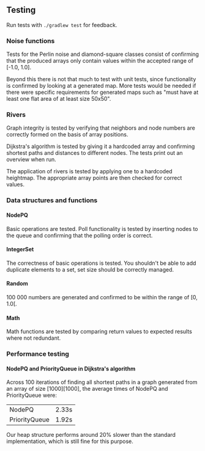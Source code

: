 ## Testing
Run tests with `./gradlew test` for feedback.

### Noise functions
Tests for the Perlin noise and diamond-square classes consist of confirming that the produced arrays only contain values within the accepted range of [-1.0, 1.0].

Beyond this there is not that much to test with unit tests, since functionality is confirmed by looking at a generated map. More tests would be needed if there were specific requirements for generated maps such as "must have at least one flat area of at least size 50x50".

### Rivers 
Graph integrity is tested by verifying that neighbors and node numbers are correctly formed on the basis of array positions. 

Dijkstra's algorithm is tested by giving it a hardcoded array and confirming shortest paths and distances to different nodes. The tests print out an overview when run.

The application of rivers is tested by applying one to a hardcoded heightmap. The appropriate array points are then checked for correct values. 

### Data structures and functions

#### NodePQ
Basic operations are tested. Poll functionality is tested by inserting nodes to the queue and confirming that the polling order is correct. 

#### IntegerSet
The correctness of basic operations is tested. You shouldn't be able to add duplicate elements to a set, set size should be correctly managed.

#### Random
100 000 numbers are generated and confirmed to be within the range of [0, 1.0[.

#### Math
Math functions are tested by comparing return values to expected results where not redundant.

### Performance testing

#### NodePQ and PriorityQueue in Dijkstra's algorithm
Across 100 iterations of finding all shortest paths in a graph generated from an array of size [1000][1000], the average times of NodePQ and PriorityQueue were:

|               |       |
|---------------|-------|
| NodePQ        | 2.33s |
| PriorityQueue | 1.92s |

Our heap structure performs around 20% slower than the standard implementation, which is still fine for this purpose.